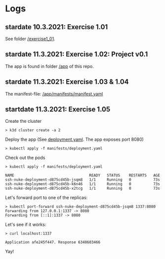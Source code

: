 # Logs

## stardate 10.3.2021: Exercise 1.01

See folder [/exercise1_01](exercise1_01).

## stardate 11.3.2021: Exercise 1.02: Project v0.1

The app is found in folder [/app](app) of this repo.

## stardate 11.3.2021: Exercise 1.03 & 1.04

The manifest-file: [/app/manifests/manifest.yaml](app/manifests/deployment.yaml)

## startdate 11.3.2021: Exercise 1.05

Create the cluster
```
> k3d cluster create -a 2
```

Deploy the app (See [deployment.yaml](app/manifests/deployment.yaml). The app exposes port 8080)
```
> kubectl apply -f manifests/deployment.yaml
```

Check out the pods
```
> kubectl apply -f manifests/deployment.yaml

NAME                                  READY   STATUS    RESTARTS   AGE
ssh-nuke-deployment-d875cd45b-jsqm8   1/1     Running   0          73s
ssh-nuke-deployment-d875cd45b-k6n46   1/1     Running   0          73s
ssh-nuke-deployment-d875cd45b-x2tcg   1/1     Running   0          73s

```

Let's forward port to one of the replicas:

```
> kubectl port-forward ssh-nuke-deployment-d875cd45b-jsqm8 1337:8080
Forwarding from 127.0.0.1:1337 -> 8080
Forwarding from [::1]:1337 -> 8080
```

Let's see if it works:
```
> curl localhost:1337

Application afe245f447. Response 6348603466
```
Yay!
